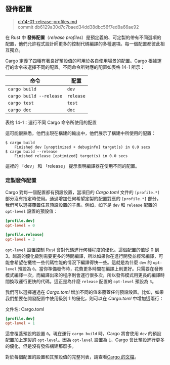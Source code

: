 ## 發佈配置

> [ch14-01-release-profiles.md](https://github.com/rust-lang/book/blob/master/second-edition/src/ch14-01-release-profiles.md)
> <br>
> commit db6129a30d7c7baed34dd38dbc56f7ed8a66ae92

在 Rust 中 **發佈配置**（*release profiles*）是預定義的、可定製的帶有不同選項的配置，他們允許程式設計師更多的控制代碼編譯的多種選項。每一個配置都彼此相互獨立。

Cargo 定義了四種有著良好預設值的可用於各自使用場景的配置。Cargo 根據運行的命令來選擇不同的配置。不同命令所對應的配置如表格 14-1 所示：

| 命令                 | 配置   |
|-------------------------|-----------|
| `cargo build`           | `dev`     |
| `cargo build --release` | `release` |
| `cargo test`            | `test`    |
| `cargo doc`             | `doc`     |

<span class="caption">表格 14-1：運行不同 Cargo 命令所使用的配置</span>

這可能很熟悉，他們出現在構建的輸出中，他們展示了構建中所使用的配置：

```text
$ cargo build
    Finished dev [unoptimized + debuginfo] target(s) in 0.0 secs
$ cargo build --release
    Finished release [optimized] target(s) in 0.0 secs
```

這裡的 「dev」 和 「release」 提示表明編譯器在使用不同的配置。

### 定製發佈配置

Cargo 對每一個配置都有預設設置，當項目的 *Cargo.toml* 文件的 `[profile.*]` 部分沒有指定時使用。通過增加任何希望定製的配置對應的 `[profile.*]` 部分，我們可以選擇覆蓋任意預設設置的子集。例如，如下是 `dev` 和 `release` 配置的 `opt-level` 設置的預設值：

```toml
[profile.dev]
opt-level = 0

[profile.release]
opt-level = 3
```

`opt-level` 設置控制 Rust 會對代碼進行何種程度的優化。這個配置的值從 0 到 3。越高的優化級別需要更多的時間編譯，所以如果你在進行開發並經常編譯，可能會希望在犧牲一些代碼性能的情況下編譯得快一些。這就是為什麼 `dev` 的 `opt-level` 預設為 `0`。當你準備發佈時，花費更多時間在編譯上則更好。只需要在發佈模式編譯一次，而編譯出來的程序則會運行很多次，所以發佈模式用更長的編譯時間換取運行更快的代碼。這正是為什麼 `release` 配置的 `opt-level` 預設為 `3`。

我們可以選擇通過在 *Cargo.toml* 增加不同的值來覆蓋任何預設設置。比如，如果我們想要在開發配置中使用級別 1 的優化，則可以在 *Cargo.toml* 中增加這兩行：

<span class="filename">文件名: Cargo.toml</span>

```toml
[profile.dev]
opt-level = 1
```

這會覆蓋預設的設置 `0`。現在運行 `cargo build` 時，Cargo 將會使用 `dev` 的預設配置加上定製的 `opt-level`。因為 `opt-level` 設置為 `1`，Cargo 會比預設進行更多的優化，但是沒有發佈構建那麼多。

對於每個配置的設置和其預設值的完整列表，請查看[Cargo 的文檔][cargodoc]。

[cargodoc]: http://doc.crates.io/